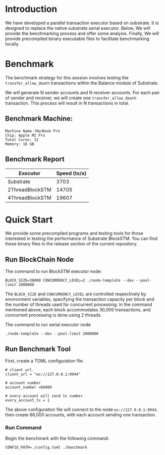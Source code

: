 # Introduction
We have developed a parallel transaction executor based on substrate. It is designed to replace the native substrate serial executor.
Below, We will provide the benchmarking process and offer some analysis. Finally, We will provide precompiled binary executable files to facilitate benchmarking locally.

# Benchmark 
The benchmark strategy for this session involves testing the `transfer_allow_death` transactions within the Balance module of Substrate.

We will generate N sender accounts and N receiver accounts. For each pair of sender and receiver, we will create one `transfer_allow_death` transaction. This process will result in N transactions in total.

## Benchmark Machine:
```
Machine Name：MacBook Pro
Chip: Apple M2 Pro
Total Cores: 12 
Memory: 16 GB
```

## Benchmark Report
| Executor | Speed (tx/s) |
|---|---|
| Substrate | 3703 |
| 2ThreadBlockSTM | 14705 |
| 4ThreadBlockSTM | 19607 |

# Quick Start
We provide some precompiled programs and testing tools for those interested in testing the performance of Substrate BlockSTM.
You can find these binary files in the release section of the current repository.

## Run BlockChain Node
The command to run BlockSTM executor node:
```
BLOCK_SIZE=30000 CONCURRENCY_LEVEL=2 ./node-template --dev --pool-limit 2000000
```
The `BLOCK_SIZE` and `CONCURRENCY_LEVEL` are controlled respectively by environment variables, specifying the transaction capacity per block and the number of threads used for concurrent processing. In the command mentioned above, each block accommodates 30,000 transactions, and concurrent processing is done using 2 threads.

The command to run  serial executor node
```
./node-template --dev --pool-limit 2000000
```

## Run Benchmark Tool
First, create a TOML configuration file.
```
# client url.
client_url = "ws://127.0.0.1:9944"

# account number
account_number =66000

# every account will send tx number
every_account_tx = 1
```
The above configuration file will connect to the node `ws://127.0.0.1:9944`, then create 66,000 accounts, with each account sending one transaction.

### Run Command
Begin the benchmark with the following command:
```
CONFIG_PATH=./config.toml ./benchmark 
```
